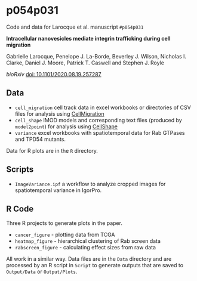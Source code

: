 # p054p031
Code and data for Larocque et al. manuscript `#p054p031`

**Intracellular nanovesicles mediate integrin trafficking during cell migration**

Gabrielle Larocque, Penelope J. La-Borde, Beverley J. Wilson, Nicholas I. Clarke, Daniel J. Moore, Patrick T. Caswell and Stephen J. Royle

*bioRxiv* [doi: 10.1101/2020.08.19.257287](https://doi.org/10.1101/2020.08.19.257287)

## Data

- `cell_migration` cell track data in excel workbooks or directories of CSV files for analysis using [CellMigration](https://doi.org/10.5281/zenodo.3369643)
- `cell_shape` IMOD models and corresponding text files (produced by `model2point`) for analysis using [CellShape](https://doi.org/10.5281/zenodo.3931238)
- `variance` excel workbooks with spatiotemporal data for Rab GTPases and TPD54 mutants.

Data for R plots are in the `R` directory.


## Scripts

- `ImageVariance.ipf` a workflow to analyze cropped images for spatiotemporal variance in IgorPro.


## R Code

Three R projects to generate plots in the paper.

- `cancer_figure` - plotting data from TCGA
- `heatmap_figure` - hierarchical clustering of Rab screen data
- `rabscreen_figure` - calculating effect sizes from raw data

All work in a similar way. Data files are in the `Data` directory and are processed by an R script in `Script` to generate outputs that are saved to `Output/Data` or `Output/Plots`.